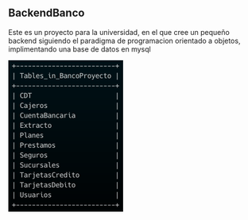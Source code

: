 ## BackendBanco
Este es un proyecto para la universidad, en el que cree un pequeño backend siguiendo el paradigma de programacion orientado a objetos, implimentando una base de datos en 
mysql 

![Tablas de la base de datos implementada](/src/img/tables.png)
